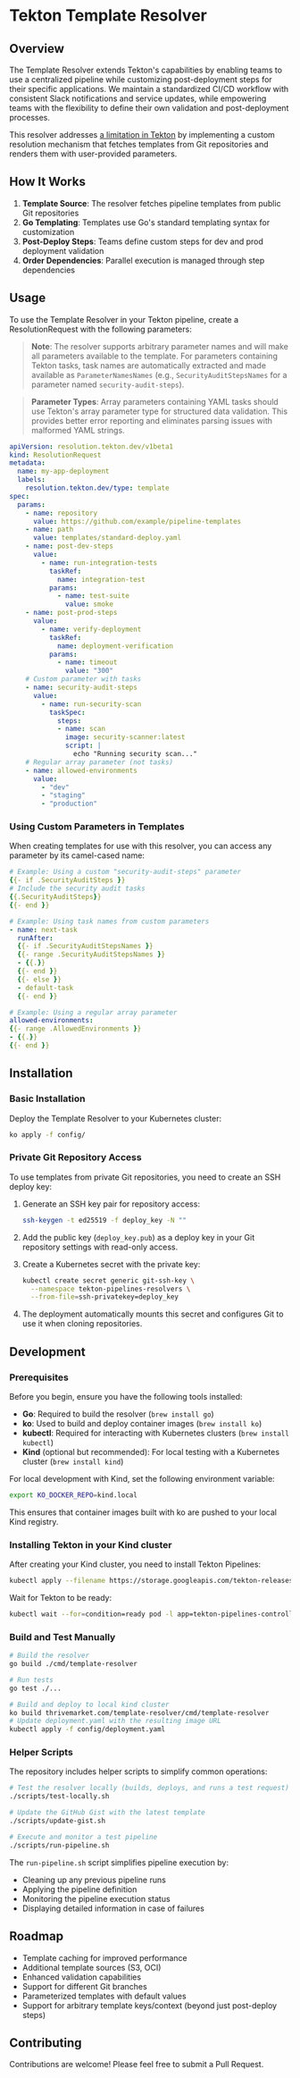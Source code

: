 # Tekton Template Resolver

## Overview

The Template Resolver extends Tekton's capabilities by enabling teams to use a centralized pipeline while customizing post-deployment steps for their specific applications. We maintain a standardized CI/CD workflow with consistent Slack notifications and service updates, while empowering teams with the flexibility to define their own validation and post-deployment processes.

This resolver addresses [a limitation in Tekton](https://github.com/tektoncd/pipeline/issues/8711) by implementing a custom resolution mechanism that fetches templates from Git repositories and renders them with user-provided parameters.

## How It Works

1. **Template Source**: The resolver fetches pipeline templates from public Git repositories
2. **Go Templating**: Templates use Go's standard templating syntax for customization
3. **Post-Deploy Steps**: Teams define custom steps for dev and prod deployment validation
4. **Order Dependencies**: Parallel execution is managed through step dependencies

## Usage

To use the Template Resolver in your Tekton pipeline, create a ResolutionRequest with the following parameters:

> **Note**: The resolver supports arbitrary parameter names and will make all parameters available to the template. For parameters containing Tekton tasks, task names are automatically extracted and made available as `ParameterNamesNames` (e.g., `SecurityAuditStepsNames` for a parameter named `security-audit-steps`).

> **Parameter Types**: Array parameters containing YAML tasks should use Tekton's array parameter type for structured data validation. This provides better error reporting and eliminates parsing issues with malformed YAML strings.

```yaml
apiVersion: resolution.tekton.dev/v1beta1
kind: ResolutionRequest
metadata:
  name: my-app-deployment
  labels:
    resolution.tekton.dev/type: template
spec:
  params:
    - name: repository
      value: https://github.com/example/pipeline-templates
    - name: path
      value: templates/standard-deploy.yaml
    - name: post-dev-steps
      value:
        - name: run-integration-tests
          taskRef:
            name: integration-test
          params:
            - name: test-suite
              value: smoke
    - name: post-prod-steps
      value:
        - name: verify-deployment
          taskRef:
            name: deployment-verification
          params:
            - name: timeout
              value: "300"
    # Custom parameter with tasks
    - name: security-audit-steps
      value:
        - name: run-security-scan
          taskSpec:
            steps:
            - name: scan
              image: security-scanner:latest
              script: |
                echo "Running security scan..."
    # Regular array parameter (not tasks)
    - name: allowed-environments
      value:
        - "dev"
        - "staging"
        - "production"
```

### Using Custom Parameters in Templates

When creating templates for use with this resolver, you can access any parameter by its camel-cased name:

```yaml
# Example: Using a custom "security-audit-steps" parameter
{{- if .SecurityAuditSteps }}
# Include the security audit tasks
{{.SecurityAuditSteps}}
{{- end }}

# Example: Using task names from custom parameters
- name: next-task
  runAfter:
  {{- if .SecurityAuditStepsNames }}
  {{- range .SecurityAuditStepsNames }}
  - {{.}}
  {{- end }}
  {{- else }}
  - default-task
  {{- end }}

# Example: Using a regular array parameter
allowed-environments:
{{- range .AllowedEnvironments }}
- {{.}}
{{- end }}
```

## Installation

### Basic Installation

Deploy the Template Resolver to your Kubernetes cluster:

```bash
ko apply -f config/
```

### Private Git Repository Access

To use templates from private Git repositories, you need to create an SSH deploy key:

1. Generate an SSH key pair for repository access:
   ```bash
   ssh-keygen -t ed25519 -f deploy_key -N ""
   ```

2. Add the public key (`deploy_key.pub`) as a deploy key in your Git repository settings with read-only access.

3. Create a Kubernetes secret with the private key:
   ```bash
   kubectl create secret generic git-ssh-key \
     --namespace tekton-pipelines-resolvers \
     --from-file=ssh-privatekey=deploy_key
   ```

4. The deployment automatically mounts this secret and configures Git to use it when cloning repositories.

## Development

### Prerequisites

Before you begin, ensure you have the following tools installed:

- **Go**: Required to build the resolver (`brew install go`)
- **ko**: Used to build and deploy container images (`brew install ko`)
- **kubectl**: Required for interacting with Kubernetes clusters (`brew install kubectl`)
- **Kind** (optional but recommended): For local testing with a Kubernetes cluster (`brew install kind`)

For local development with Kind, set the following environment variable:

```bash
export KO_DOCKER_REPO=kind.local
```

This ensures that container images built with ko are pushed to your local Kind registry.

### Installing Tekton in your Kind cluster

After creating your Kind cluster, you need to install Tekton Pipelines:

```bash
kubectl apply --filename https://storage.googleapis.com/tekton-releases/pipeline/latest/release.yaml
```

Wait for Tekton to be ready:

```bash
kubectl wait --for=condition=ready pod -l app=tekton-pipelines-controller -n tekton-pipelines
```

### Build and Test Manually

```bash
# Build the resolver
go build ./cmd/template-resolver

# Run tests
go test ./...

# Build and deploy to local kind cluster
ko build thrivemarket.com/template-resolver/cmd/template-resolver
# Update deployment.yaml with the resulting image URL
kubectl apply -f config/deployment.yaml
```

### Helper Scripts

The repository includes helper scripts to simplify common operations:

```bash
# Test the resolver locally (builds, deploys, and runs a test request)
./scripts/test-locally.sh

# Update the GitHub Gist with the latest template
./scripts/update-gist.sh

# Execute and monitor a test pipeline
./scripts/run-pipeline.sh
```

The `run-pipeline.sh` script simplifies pipeline execution by:
- Cleaning up any previous pipeline runs
- Applying the pipeline definition
- Monitoring the pipeline execution status
- Displaying detailed information in case of failures

## Roadmap

- Template caching for improved performance
- Additional template sources (S3, OCI)
- Enhanced validation capabilities
- Support for different Git branches
- Parameterized templates with default values
- Support for arbitrary template keys/context (beyond just post-deploy steps)

## Contributing

Contributions are welcome! Please feel free to submit a Pull Request.